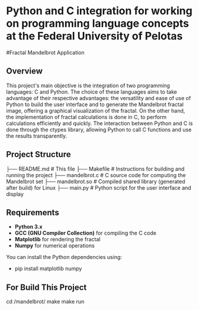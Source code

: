 # Python and C integration for working on programming language concepts at the Federal University of Pelotas

#Fractal Mandelbrot Application 

## Overview

This project's main objective is the integration of two programming languages: C and Python. The choice of 
these languages ​​aims to take advantage of their respective advantages: the versatility and ease of use of 
Python to build the user interface and to generate the Mandelbrot fractal image, offering a graphical 
visualization of the fractal. On the other hand, the implementation of fractal calculations is done in C, 
to perform calculations efficiently and quickly. The interaction between Python and C is done through the 
ctypes library, allowing Python to call C functions and use the results transparently.

## Project Structure
├── README.md # This file
├── Makefile # Instructions for building and running the project
├── mandelbrot.c # C source code for computing the Mandelbrot set
├── mandelbrot.so # Compiled shared library (generated after build) for Linux
├── main.py # Python script for the user interface and display


## Requirements

- **Python 3.x**
- **GCC (GNU Compiler Collection)** for compiling the C code
- **Matplotlib** for rendering the fractal
- **Numpy** for numerical operations

You can install the Python dependencies using:
- pip install matplotlib numpy

## For Build This Project

cd <path>/mandelbrot/
make 
make run